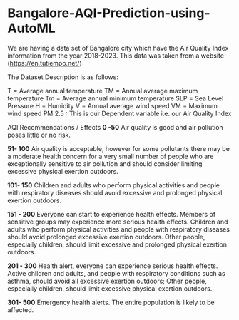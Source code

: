 # Bangalore-AQI-Prediction-using-AutoML
We are having a data set of Bangalore city which have the Air Quality Index information from the year 2018-2023. This data was taken from a website (https://en.tutiempo.net/)

The Dataset Description is as follows:

T = Average annual temperature 
TM = Annual average maximum temperature
Tm = Average annual minimum temperature 
SLP = Sea Level Pressure H = Humidity 
V = Annual average wind speed 
VM = Maximum wind speed 
PM 2.5 : This is our Dependent variable i.e. our Air Quality Index

AQI	Recommendations / Effects
**0 -50** Air quality is good and air pollution poses little or no risk.
	
**51- 100**	Air quality is acceptable, however for some pollutants there may be a moderate health concern for a very small number of people who are exceptionally sensitive to air pollution and should consider limiting excessive physical exertion outdoors.

**101- 150**	Children and adults who perform physical activities and people with respiratory diseases should avoid excessive and prolonged physical exertion outdoors.

**151 - 200**	Everyone can start to experience health effects. Members of sensitive groups may experience more serious health effects. Children and adults who perform physical activities and people with respiratory diseases should avoid prolonged excessive exertion outdoors. Other people, especially children, should limit excessive and prolonged physical exertion outdoors.

**201 - 300**	Health alert, everyone can experience serious health effects. Active children and adults, and people with respiratory conditions such as asthma, should avoid all excessive exertion outdoors; Other people, especially children, should limit excessive physical exertion outdoors.

**301- 500**	Emergency health alerts. The entire population is likely to be affected.
